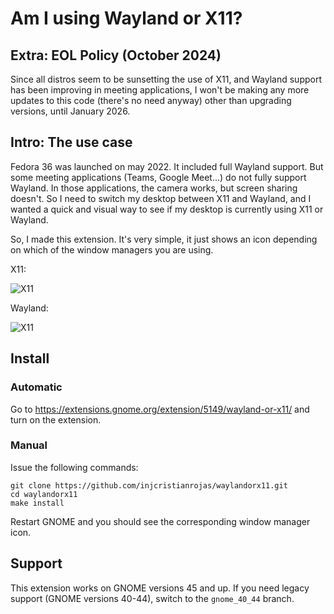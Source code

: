 # Am I using Wayland or X11?

## Extra: EOL Policy (October 2024)

Since all distros seem to be sunsetting the use of X11, and Wayland
support has been improving in meeting applications, I won't be making any more
updates to this code (there's no need anyway) other than upgrading versions,
until January 2026.

## Intro: The use case

Fedora 36 was launched on may 2022. It included full Wayland support. But some
meeting applications (Teams, Google Meet...) do not fully support Wayland. In
those applications, the camera works, but screen sharing doesn't. So I need to
switch my desktop between X11 and Wayland, and I wanted a quick and visual way
to see if my desktop is currently using X11 or Wayland.

So, I made this extension. It's very simple, it just shows an icon depending
on which of the window managers you are using.

X11:

![X11](img/x.png)

Wayland:

![X11](img/wayland.png)

## Install

### Automatic

Go to https://extensions.gnome.org/extension/5149/wayland-or-x11/ and turn on
the extension.

### Manual

Issue the following commands:

```
git clone https://github.com/injcristianrojas/waylandorx11.git
cd waylandorx11
make install
```

Restart GNOME and you should see the corresponding window manager icon.

## Support

This extension works on GNOME versions 45 and up. If you need legacy
support (GNOME versions 40-44), switch to the `gnome_40_44` branch.
